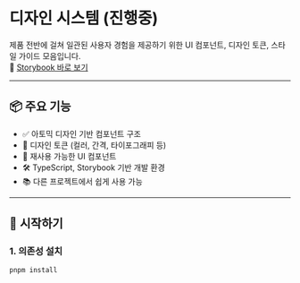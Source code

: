 # 디자인 시스템 (진행중)

제품 전반에 걸쳐 일관된 사용자 경험을 제공하기 위한 UI 컴포넌트, 디자인 토큰, 스타일 가이드 모음입니다.  
🔗 [Storybook 바로 보기](https://storybook.fixingwoo.com)

---

## 📦 주요 기능

- ✅ 아토믹 디자인 기반 컴포넌트 구조
- 🎨 디자인 토큰 (컬러, 간격, 타이포그래피 등)
- 🧩 재사용 가능한 UI 컴포넌트
- 🛠 TypeScript, Storybook 기반 개발 환경
- 📚 다른 프로젝트에서 쉽게 사용 가능

---

## 🚀 시작하기

### 1. 의존성 설치

```bash
pnpm install
```
